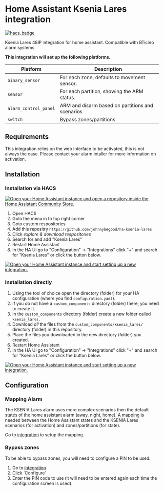 # Home Assistant Ksenia Lares integration
[![hacs_badge](https://img.shields.io/badge/HACS-Custom-41BDF5.svg?style=for-the-badge)](https://github.com/hacs/integration)

Ksenia Lares 48IP integration for home assistant. Compatible with BTicino alarm systems.

**This integration will set up the following platforms.**

Platform | Description
-- | --
`binary_sensor` | For each zone, defaults to movement sensor.
`sensor` | For each partition, showing the ARM status. 
`alarm_control_panel` | ARM and disarm based on partitions and scenarios
`switch` | Bypass zones/partitions

## Requirements
This integration relies on the web interface to be activated, this is not always the case. Please contact your alarm intaller for more information on activation.

## Installation
### Installation via HACS

[![Open your Home Assistant instance and open a repository inside the Home Assistant Community Store.](https://my.home-assistant.io/badges/hacs_repository.svg)](https://my.home-assistant.io/redirect/hacs_repository/?owner=johnnybegood&repository=ha-ksenia-lares)

1. Open HACS
2. Goto the menu in to top right corner
3. Goto custom respositories
4. Add this repositry `https://github.com/johnnybegood/ha-ksenia-lares`
5. Click _explore & download respositories_
6. Search for and add "Ksenia Lares"
7. Restart Home Assistant
8. In the HA UI go to "Configuration" -> "Integrations" click "+" and search for "Ksenia Lares" or click the button below.

[![Open your Home Assistant instance and start setting up a new integration.](https://my.home-assistant.io/badges/config_flow_start.svg)](https://my.home-assistant.io/redirect/config_flow_start/?domain=ksenia_lares)

### Installation directly

1. Using the tool of choice open the directory (folder) for your HA configuration (where you find `configuration.yaml`).
2. If you do not have a `custom_components` directory (folder) there, you need to create it.
3. In the `custom_components` directory (folder) create a new folder called `ksenia_lares`.
4. Download _all_ the files from the `custom_components/ksenia_lares/` directory (folder) in this repository.
5. Place the files you downloaded in the new directory (folder) you created.
6. Restart Home Assistant
7. In the HA UI go to "Configuration" -> "Integrations" click "+" and search for "Ksenia Lares" or click the button below.

[![Open your Home Assistant instance and start setting up a new integration.](https://my.home-assistant.io/badges/config_flow_start.svg)](https://my.home-assistant.io/redirect/config_flow_start/?domain=ksenia_lares)

## Configuration
### Mapping Alarm
The KSENIA Lares alarm uses more complex scenarios then the default states of the home assistant alarm (away, night, home). A mapping is needed between the Home Assistant states and the KSENIA Lares scenarios (for activation) and zones/partitions (for state).

Go to [integration](https://my.home-assistant.io/redirect/integration/?domain=ksenia_lares) to setup the mapping. 

### Bypass zones
To be able to bypass zones, you will need to configure a PIN to be used. 

1. Go to [integration](https://my.home-assistant.io/redirect/integration/?domain=ksenia_lares)
2. Click 'Configure'
3. Enter the PIN code to use (it will need to be entered again each time the configuration screen is used).
